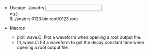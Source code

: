 - Useage: ./anadrs <input> <output> <br>
eg.) <br>
$ ./anadrs 0123.bin root/0123.root

- Macros
  - plot_wave.C: Plot a waveform when opening a root output file.
  - fit_wave.C: Fit a waveform to get the decay constant time when opening a root output file.